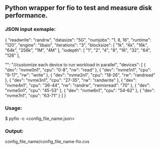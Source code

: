 ## Python wrapper for fio to test and measure disk performance. 

### JSON input exmaple:

{
  "readwrite": "randrw",
  "datasize": "5G",
  "numjobs":  "1, 8, 16",
  "runtime": "120",
  "engine": "libaio",
  "iterations": "3",
  "blocksize": [ "1k", "4k", "16k", "64k", "256k", "1M", "4M" ],
  "iodepth": [  "1",  "2",  "4",  "8",  "16",  "32",  "64",  "128"  ], 

  "": "//customize each device to run workload in parallel",
  "devices": [
    { "dev": "nvme0n1", "cpu": "0-8",   "rw": "read" },
    { "dev": "nvme1n1", "cpu": "9-17",  "rw": "write" },
    { "dev": "nvme2n1", "cpu": "18-26", "rw": "randread" },
    { "dev": "nvme3n1", "cpu": "27-35", "rw": "randwrite" },
    { "dev": "nvme4n1", "cpu": "36-44", "rw": "randrw", "rwmixread": "70" },
    { "dev": "nvme5n1", "cpu": "45-53" },
    { "dev": "nvme6n1", "cpu": "54-62" },
    { "dev": "nvme7n1", "cpu": "63-71" }
  ]
}

### Usage:
$ pyfio -c <config_file_name.json>

### Output:
config_file_name/config_file_name-fio.cvs
